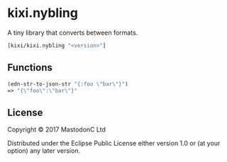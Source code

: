 # kixi.nybling

A tiny library that converts between formats.

``` clojure
[kixi/kixi.nybling "<version>"]
```

## Functions

``` clojure
(edn-str-to-json-str "{:foo \"bar\"}")
=> "{\"foo\":\"bar\"}"
```

## License

Copyright © 2017 MastodonC Ltd

Distributed under the Eclipse Public License either version 1.0 or (at
your option) any later version.
